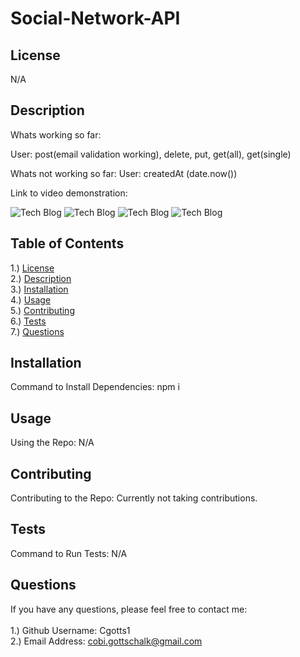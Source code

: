 # Social-Network-API

## <section id = "License">License</section>
N/A

## <section id = "Description">Description</section>
Whats working so far:

User: post(email validation working), delete, put, get(all), get(single)



Whats not working so far:
User: createdAt (date.now())







Link to video demonstration: 

![Tech Blog](./images/image1.png)
![Tech Blog](./images/image2.png)
![Tech Blog](./images/image3.png)
![Tech Blog](./images/image4.png)

## Table of Contents
1.) <a href = "#License">License</a><br>
2.) <a href = "#Description">Description</a><br>
3.) <a href = "#Installation">Installation</a> <br>
4.) <a href = "#Usage">Usage</a><br>
5.) <a href = "#Contributing">Contributing</a><br>
6.) <a href = "#Tests">Tests</a><br>
7.) <a href = "#Questions">Questions</a>

## <section id = "Installation">Installation</section>
Command to Install Dependencies: npm i

## <section id = "Usage">Usage</section>
Using the Repo: N/A 

## <section id = "Contributing">Contributing</section>
Contributing to the Repo: Currently not taking contributions.

## <section id = "Tests">Tests</section>
Command to Run Tests: N/A

## <section id = "Questions">Questions</section>
If you have any questions, please feel free to contact me: <br><br>
1.) Github Username: Cgotts1 <br>
2.) Email Address: cobi.gottschalk@gmail.com
